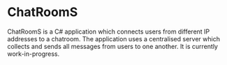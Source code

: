 # ChatRoomS
ChatRoomS is a C# application which connects users from different IP addresses to a chatroom. The application uses a centralised server which collects and sends all messages from users to one another. It is currently work-in-progress.

